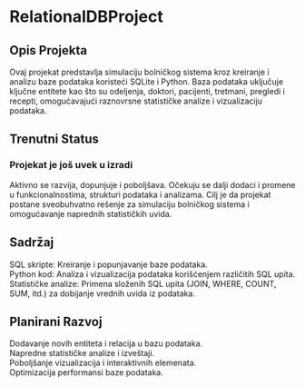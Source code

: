 # RelationalDBProject

## Opis Projekta
Ovaj projekat predstavlja simulaciju bolničkog sistema kroz kreiranje i analizu baze podataka koristeći SQLite i Python. Baza podataka uključuje ključne entitete kao što su odeljenja, doktori, pacijenti, tretmani, pregledi i recepti, omogućavajući raznovrsne statističke analize i vizualizaciju podataka.

## Trenutni Status
### Projekat je još uvek u izradi 
Aktivno se razvija, dopunjuje i poboljšava. Očekuju se dalji dodaci i promene u funkcionalnostima, strukturi podataka i analizama. Cilj je da projekat postane sveobuhvatno rešenje za simulaciju bolničkog sistema i omogućavanje naprednih statističkih uvida.

## Sadržaj
SQL skripte: Kreiranje i popunjavanje baze podataka.  
Python kod: Analiza i vizualizacija podataka korišćenjem različitih SQL upita.  
Statističke analize: Primena složenih SQL upita (JOIN, WHERE, COUNT, SUM, itd.) za dobijanje vrednih uvida iz podataka.  

## Planirani Razvoj
Dodavanje novih entiteta i relacija u bazu podataka.  
Napredne statističke analize i izveštaji.  
Poboljšanje vizualizacija i interaktivnih elemenata.  
Optimizacija performansi baze podataka.

